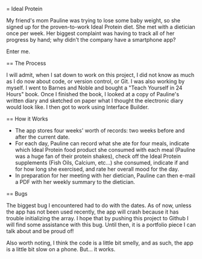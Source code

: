 = Ideal Protein

My friend's mom Pauline was trying to lose some baby weight, so she signed up for the proven-to-work Ideal Protein diet.  She met with a dietician once per week.  Her biggest complaint was having to track all of her progress by hand; why didn't the company have a smartphone app?

Enter me.

== The Process

I will admit, when I sat down to work on this project, I did not know as much as I do now about code, or version control, or Git.  I was also working by myself.  I went to Barnes and Noble and bought a "Teach Yourself in 24 Hours" book.  Once I finished the book, I looked at a copy of Pauline's written diary and sketched on paper what I thought the electronic diary would look like.  I then got to work using Interface Builder.

== How it Works

- The app stores four weeks' worth of records: two weeks before and after the current date.
- For each day, Pauline can record what she ate for four meals, indicate which Ideal Protein food product she consumed with each meal (Pauline was a huge fan of their protein shakes), check off the Ideal Protein supplements (Fish Oils, Calcium, etc...) she consumed, indicate if and for how long she exercised, and rate her overall mood for the day.
- In preparation for her meeting with her dietician, Pauline can then e-mail a PDF with her weekly summary to the dietician.

== Bugs

The biggest bug I encountered had to do with the dates.  As of now, unless the app has not been used recently, the app will crash because it has trouble initializing the array.  I hope that by pushing this project to Github I will find some assistance with this bug.  Until then, it is a portfolio piece I can talk about and be proud of!

Also worth noting, I think the code is a little bit smelly, and as such, the app is a little bit slow on a phone.  But... it works.